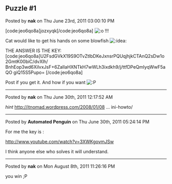 ## Puzzle #1
Posted by **nak** on Thu June 23rd, 2011 03:00:10 PM

[code:jeo6qo8a]jozxyqk[/code:jeo6qo8a]   <!-- s:o --><img src="{SMILIES_PATH}/icon_e_surprised.gif" alt=":o" title="Surprised" /><!-- s:o --> !!!

Cat would like to get his hands on some blowfish <!-- s:idea: --><img src="{SMILIES_PATH}/icon_idea.gif" alt=":idea:" title="Idea" /><!-- s:idea: --> 

THE ANSWER IS THE KEY:
[code:jeo6qo8a]U2FsdGVkX19S9OTvZtIbDKeJxnsrPQUqjhjkCTAnQ2sDw1o2GmtK00biC/dvXlh/
BnhEop3wd6XilvxJsF+6ZaIlaHXNTkH7wWLh3ixdkh9/j/ttfDPeQmIyqWwF5aQO
giQ15S5Pupo=
[/code:jeo6qo8a]

Post if you get it. And how if you want <!-- s:P --><img src="{SMILIES_PATH}/icon_razz.gif" alt=":P" title="Razz" /><!-- s:P -->

--------------------------------------------------------------------------------

Posted by **nak** on Thu June 30th, 2011 12:17:52 AM

*hint* <!-- m --><a class="postlink" href="http://itnomad.wordpress.com/2008/01/08/openssl-the-tool-not-the-lib-a-mini-howto/">http://itnomad.wordpress.com/2008/01/08 ... ini-howto/</a><!-- m -->

--------------------------------------------------------------------------------

Posted by **Automated Penguin** on Thu June 30th, 2011 05:24:14 PM

For me the key is :

<!-- m --><a class="postlink" href="http://www.youtube.com/watch?v=3XWKgovmJSw">http://www.youtube.com/watch?v=3XWKgovmJSw</a><!-- m -->

I think anyone else who solves it will understand.

--------------------------------------------------------------------------------

Posted by **nak** on Mon August 8th, 2011 11:26:16 PM

you win ;P
